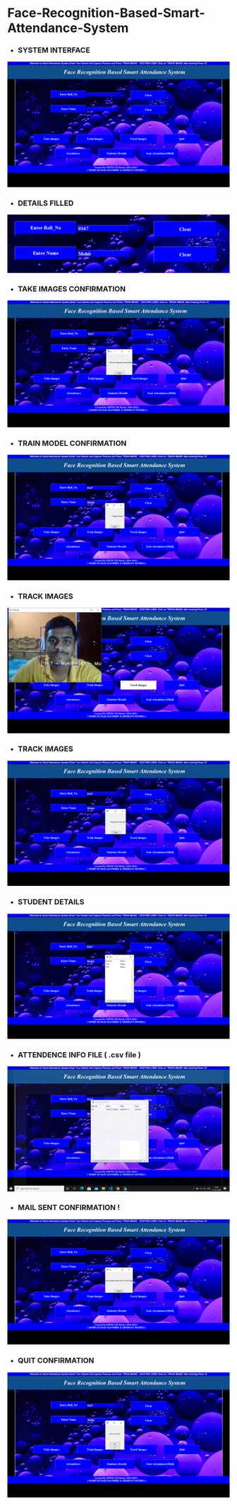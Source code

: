 # Face-Recognition-Based-Smart-Attendance-System

- ### SYSTEM INTERFACE 

![alt text](https://github.com/MohitKumarMandhre/Face-Recognition-Based-Smart-Attendance-System/blob/master/image_set/inetr.PNG)

- ### DETAILS FILLED

![alt text](https://github.com/MohitKumarMandhre/Face-Recognition-Based-Smart-Attendance-System/blob/master/image_set/det_fill.PNG)

- ### TAKE IMAGES CONFIRMATION

![alt text](https://github.com/MohitKumarMandhre/Face-Recognition-Based-Smart-Attendance-System/blob/master/image_set/i_take.PNG)

- ### TRAIN MODEL CONFIRMATION

![alt text](https://github.com/MohitKumarMandhre/Face-Recognition-Based-Smart-Attendance-System/blob/master/image_set/i_train.PNG)


- ### TRACK IMAGES

![alt text](https://github.com/MohitKumarMandhre/Face-Recognition-Based-Smart-Attendance-System/blob/master/image_set/i_track.PNG)

- ### TRACK IMAGES

![alt text](https://github.com/MohitKumarMandhre/Face-Recognition-Based-Smart-Attendance-System/blob/master/image_set/i_trac_C.PNG)

- ### STUDENT DETAILS

![alt text](https://github.com/MohitKumarMandhre/Face-Recognition-Based-Smart-Attendance-System/blob/master/image_set/s_det.PNG)

- ### ATTENDENCE INFO FILE ( .csv file )

![alt text](https://github.com/MohitKumarMandhre/Face-Recognition-Based-Smart-Attendance-System/blob/master/image_set/atten.PNG)

- ### MAIL SENT CONFIRMATION !

![alt text](https://github.com/MohitKumarMandhre/Face-Recognition-Based-Smart-Attendance-System/blob/master/image_set/mail.PNG)

- ### QUIT CONFIRMATION 

![alt text](https://github.com/MohitKumarMandhre/Face-Recognition-Based-Smart-Attendance-System/blob/master/image_set/quit_c.PNG)
